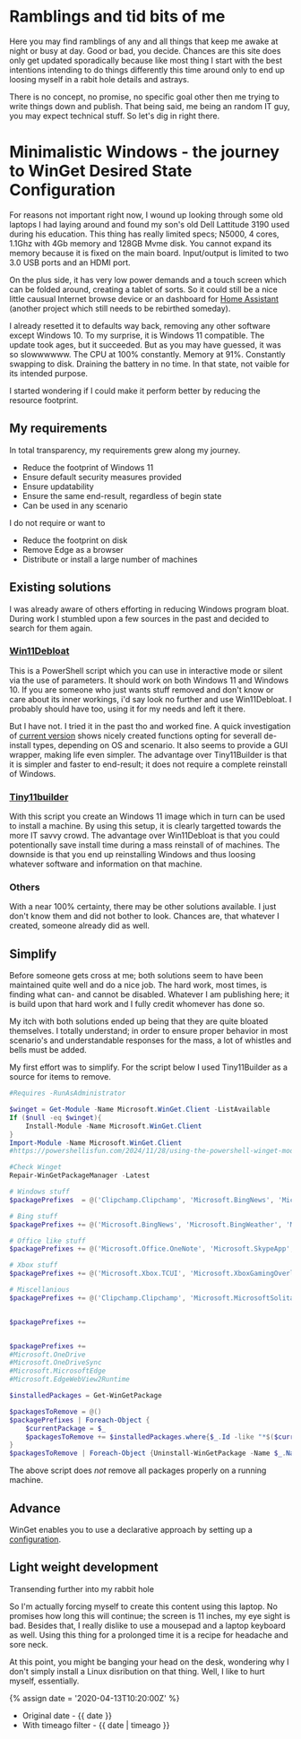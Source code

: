 ---
---

# Ramblings and tid bits of me

Here you may find ramblings of any and all things that keep me awake at night or busy at day. Good or bad, you decide. Chances are this site does only get updated sporadically because like most thing I start with the best intentions intending to do things differently this time around only to end up loosing myself in a rabit hole details and astrays.

There is no concept, no promise, no specific goal other then me trying to write things down and publish. That being said, me being an random IT guy, you may expect technical stuff. So let's dig in right there.

# Minimalistic Windows - the journey to WinGet Desired State Configuration

For reasons not important right now, I wound up looking through some old laptops I had laying around and found my son's old Dell Lattitude 3190 used during his education. This thing has really limited specs; N5000, 4 cores, 1.1Ghz with 4Gb memory and 128GB Mvme disk. You cannot expand its memory because it is fixed on the main board. Input/output is limited to two 3.0 USB ports and an HDMI port.

On the plus side, it has very low power demands and a touch screen which can be folded around, creating a tablet of sorts. So it could still be a nice little causual Internet browse device or an dashboard for [Home Assistant](https://www.home-assistant.io/) (another project which still needs to be rebirthed someday).

I already resetted it to defaults way back, removing any other software except Windows 10. To my surprise, it is Windows 11 compatible. The update took ages, but it succeeded. But as you may have guessed, it was so slowwwwww. The CPU at 100% constantly. Memory at 91%. Constantly swapping to disk. Draining the battery in no time. In that state, not vaible for its intended purpose.

I started wondering if I could make it perform better by reducing the resource footprint.

## My requirements

In total transparency, my requirements grew along my journey.

- Reduce the footprint of Windows 11
- Ensure default security measures provided
- Ensure updatability
- Ensure the same end-result, regardless of begin state
- Can be used in any scenario

I do not require or want to

- Reduce the footprint on disk
- Remove Edge as a browser
- Distribute or install a large number of machines

## Existing solutions

I was already aware of others efforting in reducing Windows program bloat. During work I stumbled upon a few sources in the past and decided to search for them again. 

### [Win11Debloat](https://github.com/Raphire/Win11Debloat)

This is a PowerShell script which you can use in interactive mode or silent via the use of parameters. It should work on both Windows 11 and Windows 10. If you are someone who just wants stuff removed and don't know or care about its inner workings, i'd say look no further and use Win11Debloat. I probably should have too, using it for my needs and left it there.

But I have not. I tried it in the past tho and worked fine. A quick investigation of [current version](https://github.com/Raphire/Win11Debloat/blob/c25dcb298bf0d765693fa5103103006bdf558668/Win11Debloat.ps1) shows nicely created functions opting for severall de-install types, depending on OS and scenario. It also seems to provide a GUI wrapper, making life even simpler. The advantage over Tiny11Builder is that it is simpler and faster to end-result; it does not require a complete reinstall of Windows.

### [Tiny11builder](https://github.com/ntdevlabs/tiny11builder)

With this script you create an Windows 11 image which in turn can be used to install a machine. By using this setup, it is clearly targetted towards the more IT savvy crowd. The advantage over Win11Debloat is that you could potentionally save install time during a mass reinstall of of machines. The downside is that you end up reinstalling Windows and thus loosing whatever software and information on that machine.

### Others

With a near 100% certainty, there may be other solutions available. I just don't know them and did not bother to look. Chances are, that whatever I created, someone already did as well.

## Simplify 

Before someone gets cross at me; both solutions seem to have been maintained quite well and do a nice job. The hard work, most times, is finding what can- and cannot be disabled. Whatever I am publishing here; it is build upon that hard work and I fully credit whomever has done so. 

My itch with both solutions ended up being that they are quite bloated themselves. I totally understand; in order to ensure proper behavior in most scenario's and understandable responses for the mass, a lot of whistles and bells must be added.

My first effort was to simplify. For the script below I used Tiny11Builder as a source for items to remove. 

``` PowerShell
#Requires -RunAsAdministrator

$winget = Get-Module -Name Microsoft.WinGet.Client -ListAvailable
If ($null -eq $winget){
    Install-Module -Name Microsoft.WinGet.Client
}
Import-Module -Name Microsoft.WinGet.Client
#https://powershellisfun.com/2024/11/28/using-the-powershell-winget-module/

#Check Winget
Repair-WinGetPackageManager -Latest

# Windows stuff
$packagePrefixes  = @('Clipchamp.Clipchamp', 'Microsoft.BingNews', 'Microsoft.BingWeather', 'Microsoft.GamingApp', 'Microsoft.GetHelp', 'Microsoft.Getstarted', 'Microsoft.MicrosoftOfficeHub', 'Microsoft.MicrosoftSolitaireCollection', 'Microsoft.People', 'Microsoft.PowerAutomateDesktop', 'Microsoft.Todos', 'Microsoft.WindowsAlarms', 'microsoft.windowscommunicationsapps', 'Microsoft.WindowsFeedbackHub', 'Microsoft.WindowsMaps', 'Microsoft.WindowsSoundRecorder', 'Microsoft.Xbox.TCUI', 'Microsoft.XboxGamingOverlay', 'Microsoft.XboxGameOverlay', 'Microsoft.XboxSpeechToTextOverlay', 'Microsoft.YourPhone', 'Microsoft.ZuneMusic', 'Microsoft.ZuneVideo', 'MicrosoftCorporationII.MicrosoftFamily', 'MicrosoftCorporationII.QuickAssist', 'MicrosoftTeams', 'Microsoft.549981C3F5F10')

# Bing stuff
$packagePrefixes += @('Microsoft.BingNews', 'Microsoft.BingWeather', 'Microsoft.BingSearch')

# Office like stuff
$packagePrefixes += @('Microsoft.Office.OneNote', 'Microsoft.SkypeApp','Microsoft.549981C3F5F10', 'Microsoft.BingSearch', 'Microsoft.Teams.Free', 'Microsoft.DevHome','Microsoft.XboxAp','Microsoft.XboxIdentityProvider','Microsoft.MixedReality','Microsoft.OutlookForWindows')

# Xbox stuff
$packagePrefixes += @('Microsoft.Xbox.TCUI', 'Microsoft.XboxGamingOverlay', 'Microsoft.XboxGameOverlay', 'Microsoft.XboxSpeechToTextOverlay', 'Microsoft.XboxAp','Microsoft.XboxIdentityProvider')

# Miscellanious
$packagePrefixes += @('Clipchamp.Clipchamp', 'Microsoft.MicrosoftSolitaireCollection', 'Microsoft.PowerAutomateDesktop', 'Microsoft.Todos', 'Microsoft.YourPhone', 'MicrosoftTeams', 'Microsoft.Teams.Free', 'Microsoft.SkypeApp', 'Microsoft.MixedReality')


$packagePrefixes +=


$packagePrefixes += 
#Microsoft.OneDrive
#Microsoft.OneDriveSync
#Microsoft.MicrosoftEdge
#Microsoft.EdgeWebView2Runtime

$installedPackages = Get-WinGetPackage

$packagesToRemove = @()
$packagePrefixes | Foreach-Object { 
    $currentPackage = $_ 
    $packagesToRemove += $installedPackages.where{$_.Id -like "*$($currentPackage)*"}
}
$packagesToRemove | Foreach-Object {Uninstall-WinGetPackage -Name $_.Name -Force}


```

The above script does *not* remove all packages properly on a running machine. 

## Advance

WinGet enables you to use a declarative approach by setting up a [configuration](https://learn.microsoft.com/en-us/windows/package-manager/configuration/). 


## Light weight development

Transending further into my rabbit hole

So I'm actually forcing myself to create this content using this laptop. No promises how long this will continue; the screen is 11 inches, my eye sight is bad. Besides that, I really dislike to use a mousepad and a laptop keyboard as well. Using this thing for a prolonged time it is a recipe for headache and sore neck.

At this point, you might be banging your head on the desk, wondering why I don't simply install a Linux disribution on that thing. Well, I like to hurt myself, essentially. 


{% assign date = '2020-04-13T10:20:00Z' %}

- Original date - {{ date }}
- With timeago filter - {{ date | timeago }}